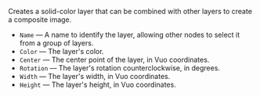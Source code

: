 Creates a solid-color layer that can be combined with other layers to create a composite image. 

   - `Name` — A name to identify the layer, allowing other nodes to select it from a group of layers. 
   - `Color` — The layer's color.
   - `Center` — The center point of the layer, in Vuo coordinates. 
   - `Rotation` — The layer's rotation counterclockwise, in degrees. 
   - `Width` — The layer's width, in Vuo coordinates.
   - `Height` — The layer's height, in Vuo coordinates.

